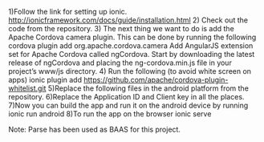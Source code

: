 1)Follow the link for setting up ionic.
http://ionicframework.com/docs/guide/installation.html
2) Check out the code from the repository.
3) The next thing we want to do is add the Apache Cordova camera plugin.  This can be done by running the following
	cordova plugin add org.apache.cordova.camera
Add AngularJS extension set for Apache Cordova called ngCordova.  Start by downloading the latest release of ngCordova and placing the ng-cordova.min.js file in your project’s www/js directory.
4) Run the following (to avoid white screen on apps) 
ionic plugin add https://github.com/apache/cordova-plugin-whitelist.git
5)Replace the following files in the android platform from the repository.
6)Replace the  Application ID and Client key in all the places.
7)Now you can build the app and run it on the android device by running
ionic run android
8)To run the app on the browser
	ionic serve

Note:  Parse has been used as BAAS for this project.
